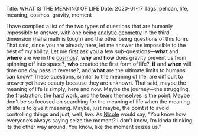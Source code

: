 Title: WHAT IS THE MEANING OF LIFE
Date: 2020-01-17
Tags: pelican, life, meaning, cosmos, gravity, moment

I have compiled a list of the two types of questions that are humanly impossible to answer, with one being [analytic geometry](https://www.cut-the-knot.org/WhatIs/WhatIsAnalyticGeometry.shtml) in the third dimension (haha math is tough) and the other being questions of this form. That said, since you are already here, let me answer the impossible to the best of my ability. Let me first ask you a few sub-questions—**what** and **where** are we in the [cosmos](https://en.wikipedia.org/wiki/Cosmos)?, **why** and **how** does gravity prevent us from spinning off into space?, **who** created the first form of life?, **if** and **when** will time one day pass in reverse?, and **what** are the ultimate limits to humans can know?
These questions, similar to the meaning of life, are difficult to answer yet have beauty because they are unknown. That said, maybe the meaning of life is simply, here and now. Maybe the journey—the struggling, the frustration, the hard work, and the tears themselves is the point. Maybe don't be so focused on searching for the meaning of life when the meaning of life is to give it meaning. Maybe, just maybe, the point it to avoid controlling things and just, well, *live*. As [Nicole](https://www.imdb.com/title/tt1065073/characters/nm3878243) would say, “You know how everyone’s always saying seize the moment? I don’t know, I’m kinda thinking its the other way around. You know, like the moment seizes us.”
